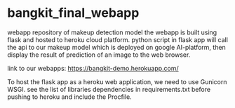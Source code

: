 # bangkit_final_webapp
webapp repository of makeup detection model
the webapp is built using flask and hosted to heroku cloud platform. python script in flask app will call the api to our makeup model which is deployed on google AI-platform, then display the result of prediction of an image to the web browser.

link to our webapps: https://bangkit-demo.herokuapp.com/

To host the flask app as a heroku web application, we need to use Gunicorn WSGI. see the list of libraries dependencies in requirements.txt before pushing to heroku and include the Procfile.
